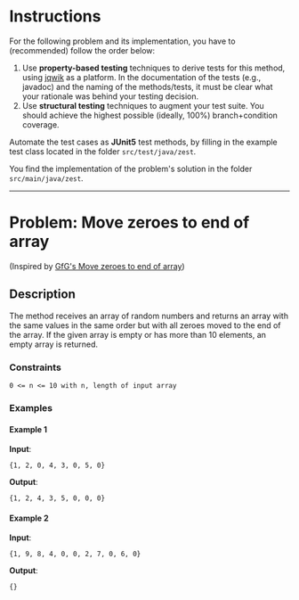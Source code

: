 <!--NO_HARDWRAPS-->

# Instructions

For the following problem and its implementation, you have to (recommended) follow the order below:

1. Use **property-based testing** techniques to derive tests for this
   method, using [jqwik](https://jqwik.net/) as a platform. In the documentation
   of the tests (e.g., javadoc) and the naming of the methods/tests, it must be
   clear what your rationale was behind your testing decision.
2. Use **structural testing** techniques to augment your test suite. You should achieve the highest possible (ideally, 100%) branch+condition coverage.

Automate the test cases as **JUnit5** test methods, by filling in the example test class located in the folder `src/test/java/zest`.

You find the implementation of the problem's solution in the folder `src/main/java/zest`.

---

# Problem: Move zeroes to end of array

(Inspired by [GfG's Move zeroes to end of array](https://practice.geeksforgeeks.org/problems/move-all-zeroes-to-end-of-array0751/1?utm_source=gfg&utm_medium=article&utm_campaign=bottom_sticky_on_article))

## Description

The method receives an array of random numbers and returns an array with the same values in the same
order but with all zeroes moved to the end of the array. If the given array is empty or has more than
10 elements, an empty array is returned.

### Constraints
`0 <= n <= 10 with n, length of input array`

### Examples
#### Example 1
**Input**:
```
{1, 2, 0, 4, 3, 0, 5, 0}
```

**Output**:
```
{1, 2, 4, 3, 5, 0, 0, 0}
```

#### Example 2
**Input**:
```
{1, 9, 8, 4, 0, 0, 2, 7, 0, 6, 0}
```

**Output**:
```
{}
```